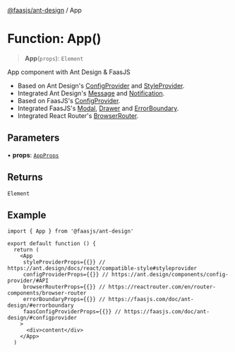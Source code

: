 [@faasjs/ant-design](../README.md) / App

# Function: App()

> **App**(`props`): `Element`

App component with Ant Design & FaasJS

- Based on Ant Design's [ConfigProvider](https://ant.design/components/config-provider/) and [StyleProvider](https://ant.design/components/style-provider/).
- Integrated Ant Design's [Message](https://ant.design/components/message/) and [Notification](https://ant.design/components/notification/).
- Based on FaasJS's [ConfigProvider](https://faasjs.com/doc/ant-design/#configprovider).
- Integrated FaasJS's [Modal](https://faasjs.com/doc/ant-design/#usemodal), [Drawer](https://faasjs.com/doc/ant-design/#usedrawer) and [ErrorBoundary](https://faasjs.com/doc/ant-design/#errorboundary).
- Integrated React Router's [BrowserRouter](https://reactrouter.com/en/router-components/browser-router).

## Parameters

• **props**: [`AppProps`](../interfaces/AppProps.md)

## Returns

`Element`

## Example

```tsx
import { App } from '@faasjs/ant-design'

export default function () {
  return (
    <App
     styleProviderProps={{}} // https://ant.design/docs/react/compatible-style#styleprovider
     configProviderProps={{}} // https://ant.design/components/config-provider/#API
     browserRouterProps={{}} // https://reactrouter.com/en/router-components/browser-router
     errorBoundaryProps={{}} // https://faasjs.com/doc/ant-design/#errorboundary
     faasConfigProviderProps={{}} // https://faasjs.com/doc/ant-design/#configprovider
    >
      <div>content</div>
    </App>
  )
```
